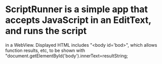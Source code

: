 # ScriptRunner is a simple app that accepts JavaScript in an EditText, and runs the script 
in a WebView.  Displayed HTML includes "\<body id='bod\>", which allows function results, 
etc, to be shown with "document.getElementById('body').innerText=resultString;
